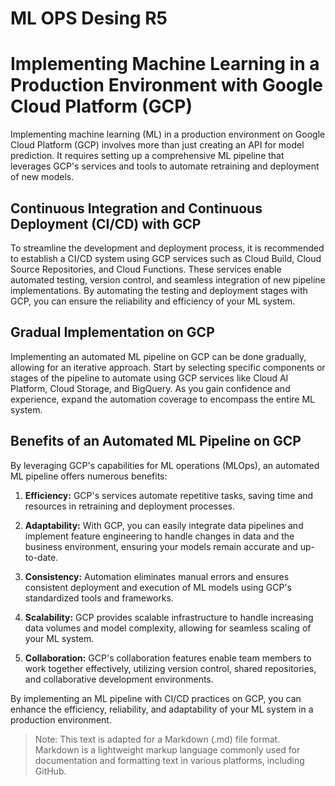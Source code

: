 # ML OPS Desing R5

# Implementing Machine Learning in a Production Environment with Google Cloud Platform (GCP)

Implementing machine learning (ML) in a production environment on Google Cloud Platform (GCP) involves more than just creating an API for model prediction. It requires setting up a comprehensive ML pipeline that leverages GCP's services and tools to automate retraining and deployment of new models. 

## Continuous Integration and Continuous Deployment (CI/CD) with GCP

To streamline the development and deployment process, it is recommended to establish a CI/CD system using GCP services such as Cloud Build, Cloud Source Repositories, and Cloud Functions. These services enable automated testing, version control, and seamless integration of new pipeline implementations. By automating the testing and deployment stages with GCP, you can ensure the reliability and efficiency of your ML system.

## Gradual Implementation on GCP

Implementing an automated ML pipeline on GCP can be done gradually, allowing for an iterative approach. Start by selecting specific components or stages of the pipeline to automate using GCP services like Cloud AI Platform, Cloud Storage, and BigQuery. As you gain confidence and experience, expand the automation coverage to encompass the entire ML system.

## Benefits of an Automated ML Pipeline on GCP

By leveraging GCP's capabilities for ML operations (MLOps), an automated ML pipeline offers numerous benefits:

1. **Efficiency:** GCP's services automate repetitive tasks, saving time and resources in retraining and deployment processes.

2. **Adaptability:** With GCP, you can easily integrate data pipelines and implement feature engineering to handle changes in data and the business environment, ensuring your models remain accurate and up-to-date.

3. **Consistency:** Automation eliminates manual errors and ensures consistent deployment and execution of ML models using GCP's standardized tools and frameworks.

4. **Scalability:** GCP provides scalable infrastructure to handle increasing data volumes and model complexity, allowing for seamless scaling of your ML system.

5. **Collaboration:** GCP's collaboration features enable team members to work together effectively, utilizing version control, shared repositories, and collaborative development environments.

By implementing an ML pipeline with CI/CD practices on GCP, you can enhance the efficiency, reliability, and adaptability of your ML system in a production environment.

> Note: This text is adapted for a Markdown (.md) file format. Markdown is a lightweight markup language commonly used for documentation and formatting text in various platforms, including GitHub.